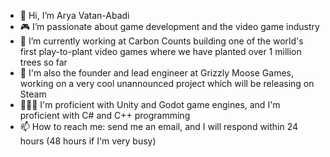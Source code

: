 - 👋 Hi, I’m Arya Vatan-Abadi
- 🎮 I’m passionate about game development and the video game industry
- 🌱 I’m currently working at Carbon Counts building one of the world's first play-to-plant video games where we have planted over 1 million trees so far
- 🫎 I'm also the founder and lead engineer at Grizzly Moose Games, working on a very cool unannounced project which will be releasing on Steam
- 👨🏻‍💻 I'm proficient with Unity and Godot game engines, and I'm proficient with C# and C++ programming 
- 📫 How to reach me: send me an email, and I will respond within 24 hours (48 hours if I'm very busy)

<!---
aryavatan/aryavatan is a ✨ special ✨ repository because its `README.md` (this file) appears on your GitHub profile.
You can click the Preview link to take a look at your changes.
--->
